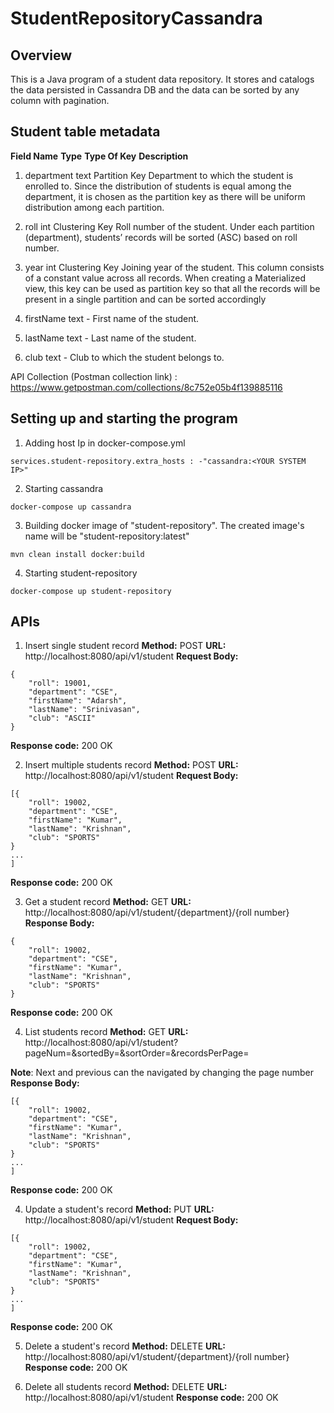 # StudentRepositoryCassandra

## Overview
 
This is a Java program of a student data repository. It stores and catalogs the data persisted in Cassandra DB and the data can be sorted by any column with pagination.

## Student table metadata
**Field Name**        **Type**        **Type Of Key**       **Description**
1. department           text          Partition Key         Department to which the student is enrolled to. Since the
                                                            distribution of students is equal among the department, 
                                                            it is chosen as the partition key as there will be uniform 
                                                            distribution among each partition.

2. roll                 int           Clustering Key        Roll number of the student. Under each partition (department), 
                                                            students’ records will be sorted (ASC) based on roll number.
                                                            
3. year                 int           Clustering Key        Joining year of the student. This column consists of a constant value
                                                            across all records. When creating a Materialized view, 
                                                            this key can be used as partition key so that all the records 
                                                            will be present in a single partition and can be sorted accordingly
 
4. firstName            text                -               First name of the student.

5. lastName             text                -               Last name of the student.

6. club                 text                -               Club to which the student belongs to.


API Collection (Postman collection link) : https://www.getpostman.com/collections/8c752e05b4f139885116 

## Setting up and starting the program
1. Adding host Ip in docker-compose.yml
```
services.student-repository.extra_hosts : -"cassandra:<YOUR SYSTEM IP>"
```
2. Starting cassandra
```
docker-compose up cassandra
```
3. Building docker image of "student-repository". The created image's name will be  "student-repository:latest"
```
mvn clean install docker:build
```
4. Starting student-repository
```
docker-compose up student-repository
```

## APIs

1. Insert single student record
**Method:** POST
**URL:** http://localhost:8080/api/v1/student
**Request Body:** 
```
{
	"roll": 19001,
	"department": "CSE",
	"firstName": "Adarsh",
	"lastName": "Srinivasan",
	"club": "ASCII"
}
```
**Response code:** 200 OK

2. Insert multiple students record
**Method:** POST
**URL:** http://localhost:8080/api/v1/student
**Request Body:** 
```
[{
	"roll": 19002,
	"department": "CSE",
	"firstName": "Kumar",
	"lastName": "Krishnan",
	"club": "SPORTS"
}
...
]
```
**Response code:** 200 OK

3. Get a student record
**Method:** GET
**URL:** http://localhost:8080/api/v1/student/{department}/{roll number}
**Response Body:** 
```
{
	"roll": 19002,
	"department": "CSE",
	"firstName": "Kumar",
	"lastName": "Krishnan",
	"club": "SPORTS"
}
```
**Response code:** 200 OK

4. List students record
**Method:** GET
**URL:** http://localhost:8080/api/v1/student?pageNum=<Current Page Number>&sortedBy=<To sort the results by a column>&sortOrder=<Sorting order>&recordsPerPage=<Recores per page>  
  
**Note**: Next and previous can the navigated by changing the page number
**Response Body:** 
```
[{
	"roll": 19002,
	"department": "CSE",
	"firstName": "Kumar",
	"lastName": "Krishnan",
	"club": "SPORTS"
}
...
]
```
**Response code:** 200 OK

4. Update a student's record
**Method:** PUT
**URL:** http://localhost:8080/api/v1/student 
**Request Body:** 
```
[{
	"roll": 19002,
	"department": "CSE",
	"firstName": "Kumar",
	"lastName": "Krishnan",
	"club": "SPORTS"
}
...
]
```
**Response code:** 200 OK

5. Delete a student's record
**Method:** DELETE
**URL:** http://localhost:8080/api/v1/student/{department}/{roll number}
**Response code:** 200 OK

5. Delete all students record
**Method:** DELETE
**URL:** http://localhost:8080/api/v1/student
**Response code:** 200 OK
